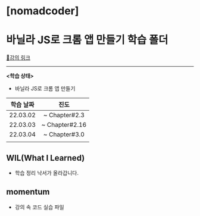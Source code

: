 # [nomadcoder]

# 바닐라 JS로 크롬 앱 만들기 학습 폴더

[🔗강의 링크](https://nomadcoders.co/javascript-for-beginners/lobby)

<hr>

**<학습 상태>**


- 바닐라 JS로 크롬 앱 만들기

| 학습 날짜 |      진도      |
| :-------: | :------------: |
| 22.03.02  | ~ Chapter#2.3  |
| 22.03.03  | ~ Chapter#2.16 |
| 22.03.04  | ~ Chapter#3.0  |
|           |                |



## WIL(What I Learned)

- 학습 정리 낙서가 올라갑니다.

## momentum

- 강의 속 코드 실습 파일
